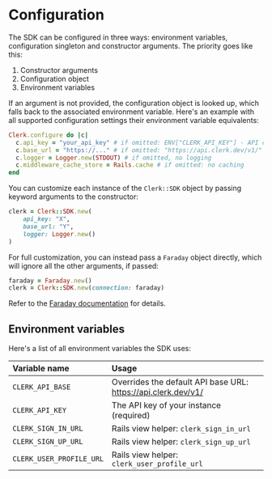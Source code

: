 # Configuration

The SDK can be configured in three ways: environment variables, configuration singleton and constructor arguments. The priority goes like this:

1. Constructor arguments
2. Configuration object
3. Environment variables

If an argument is not provided, the configuration object is looked up, which falls back to the associated environment variable. Here's an example with all supported configuration settings their environment variable equivalents:

```ruby
Clerk.configure do |c|
  c.api_key = "your_api_key" # if omitted: ENV["CLERK_API_KEY"] - API calls will fail if unset
  c.base_url = "https://..." # if omitted: "https://api.clerk.dev/v1/"
  c.logger = Logger.new(STDOUT) # if omitted, no logging
  c.middleware_cache_store = Rails.cache # if omitted: no caching
end
```

You can customize each instance of the `Clerk::SDK` object by passing keyword arguments to the constructor:

```ruby
clerk = Clerk::SDK.new(
    api_key: "X",
    base_url: "Y",
    logger: Logger.new()
)
```

For full customization, you can instead pass a `Faraday` object directly, which will ignore all the other arguments, if passed:

```ruby
faraday = Faraday.new()
clerk = Clerk::SDK.new(connection: faraday)
```

Refer to the [Faraday documentation](https://lostisland.github.io/faraday/usage/#customizing-faradayconnection) for details.

## Environment variables

Here's a list of all environment variables the SDK uses:

| Variable name | Usage |
| :--- | :--- |
| `CLERK_API_BASE` | Overrides the default API base URL: https://api.clerk.dev/v1/ |
| `CLERK_API_KEY` | The API key of your instance \(required\) |
| `CLERK_SIGN_IN_URL` | Rails view helper: `clerk_sign_in_url` |
| `CLERK_SIGN_UP_URL` | Rails view helper: `clerk_sign_up_url` |
| `CLERK_USER_PROFILE_URL` | Rails view helper: `clerk_user_profile_url` |



